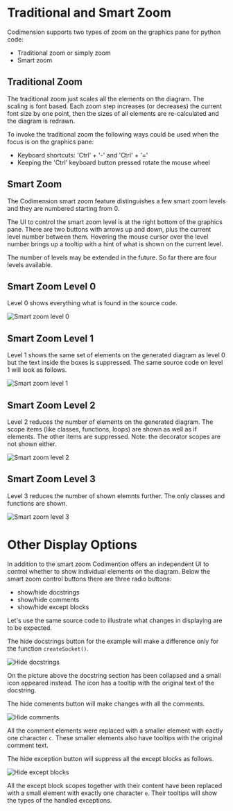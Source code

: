 Traditional and Smart Zoom
==========================

Codimension supports two types of zoom on the graphics pane for python code:
- Traditional zoom or simply zoom
- Smart zoom

Traditional Zoom
----------------

The traditional zoom just scales all the elements on the diagram. The scaling
is font based. Each zoom step increases (or decreases) the current font size
by one point, then the sizes of all elements are re-calculated and the
diagram is redrawn.

To invoke the traditional zoom the following ways could be used when the focus
is on the graphics pane:
- Keyboard shortcuts: 'Ctrl' + '-' and 'Ctrl' + '='
- Keeping the 'Ctrl' keyboard button pressed rotate the mouse wheel


Smart Zoom
----------

The Codimension smart zoom feature distinguishes a few smart zoom levels and
they are numbered starting from 0.

The UI to control the smart zoom level is at the right bottom of the graphics
pane. There are two buttons with arrows up and down, plus the current level
number between them. Hovering the mouse cursor over the level number brings up
a tooltip with a hint of what is shown on the current level.

The number of levels may be extended in the future. So far there are four levels
available.


Smart Zoom Level 0
------------------

Level 0 shows everything what is found in the source code.

![Smart zoom level 0](level0.png "Smart zoom level 0")


Smart Zoom Level 1
------------------

Level 1 shows the same set of elements on the generated diagram as level 0 
but the text inside the boxes is suppressed. The same source code on level 1
will look as follows.

![Smart zoom level 1](level1.png "Smart zoom level 1")


Smart Zoom Level 2
------------------

Level 2 reduces the number of elements on the generated diagram. The scope items
(like classes, functions, loops) are shown as well as if elements. The other items
are suppressed.
Note: the decorator scopes are not shown either.

![Smart zoom level 2](level2.png "Smart zoom level 2")


Smart Zoom Level 3
------------------

Level 3 reduces the number of shown elemnts further. The only classes and functions
are shown.

![Smart zoom level 3](level3.png "Smart zoom level 3")


Other Display Options
=====================

In addition to the smart zoom Codimention offers an independent UI to control
whether to show individual elements on the diagram. Below the smart zoom control
buttons there are three radio buttons:

- show/hide docstrings
- show/hide comments
- show/hide except blocks

Let's use the same source code to illustrate what changes in displaying are
to be expected.

The hide docstrings button for the example will make a difference only for
the function `createSocket()`.

![Hide docstrings](hidedocstring.png "Hide docstrings")

On the picture above the docstring section has been collapsed and a small
icon appeared instead. The icon has a tooltip with the original text of the
docstring.


The hide comments button will make changes with all the comments.

![Hide comments](hidecomment.png "Hide comments")

All the comment elements were replaced with a smaller element with eactly one 
character `c`. These smaller elements also have tooltips with the original
comment text.


The hide exception button will suppress all the except blocks as follows.

![Hide except blocks](hideexcept.png "Hide except blocks")

All the except block scopes together with their content have been replaced with
a small element with exactly one character `e`. Their tooltips will show the types
of the handled exceptions.

